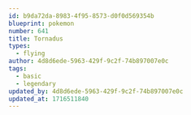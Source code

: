 ```yaml
---
id: b9da72da-8983-4f95-8573-d0f0d569354b
blueprint: pokemon
number: 641
title: Tornadus
types:
  - flying
author: 4d8d6ede-5963-429f-9c2f-74b897007e0c
tags:
  - basic
  - legendary
updated_by: 4d8d6ede-5963-429f-9c2f-74b897007e0c
updated_at: 1716511840
---
```

